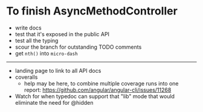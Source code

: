 # To finish AsyncMethodController

- write docs
- test that it's exposed in the public API
- test all the typing
- scour the branch for outstanding TODO comments
- get `nth()` into `micro-dash`

---

- landing page to link to all API docs
- coveralls
  - help may be here, to combine multiple coverage runs into one report: https://github.com/angular/angular-cli/issues/11268
- Watch for when typedoc can support that "lib" mode that would eliminate the need for @hidden
